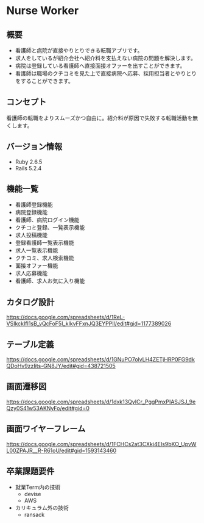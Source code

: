 # Nurse Worker
## 概要
* 看護師と病院が直接やりとりできる転職アプリです。
* 求人をしているが紹介会社へ紹介料を支払えない病院の問題を解決します。
* 病院は登録している看護師へ直接面接オファーを出すことができます。
* 看護師は職場のクチコミを見た上で直接病院へ応募、採用担当者とやりとりをすることができます。
## コンセプト
看護師の転職をよりスムーズかつ自由に。紹介料が原因で失敗する転職活動を無くします。
## バージョン情報
* Ruby 2.6.5
* Rails 5.2.4
## 機能一覧
* 看護師登録機能
* 病院登録機能
* 看護師、病院ログイン機能
* クチコミ登録、一覧表示機能
* 求人投稿機能
* 登録看護師一覧表示機能
* 求人一覧表示機能
* クチコミ、求人検索機能
* 面接オファー機能
* 求人応募機能
* 看護師、求人お気に入り機能
## カタログ設計
https://docs.google.com/spreadsheets/d/1ReL-VSIkckIfI1sB_vQcFoF5I_kIkvFFxnJQ3EYPPlI/edit#gid=1177389026
## テーブル定義
https://docs.google.com/spreadsheets/d/1GNuPO7olvLH4ZETjHRP0FG9dkQDoHv9zzIits-GN8JY/edit#gid=438721505
## 画面遷移図
https://docs.google.com/spreadsheets/d/1dxk13QyICr_PggPmxPIASJSJ_9eQzy0S41w53AKNyFo/edit#gid=0
## 画面ワイヤーフレーム
https://docs.google.com/spreadsheets/d/1FCHCs2at3CXkj4EIs9bKO_UpvWL00ZPAJR__R-R61oU/edit#gid=1593143460
## 卒業課題要件
* 就業Term内の技術
    * devise
    * AWS
* カリキュラム外の技術
    * ransack
